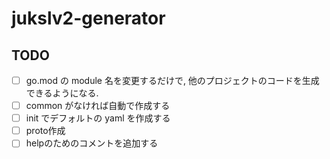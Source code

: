 # jukslv2-generator

## TODO

- [ ] go.mod の module 名を変更するだけで, 他のプロジェクトのコードを生成できるようになる.
- [ ] common がなければ自動で作成する
- [ ] init でデフォルトの yaml を作成する
- [ ] proto作成
- [ ] helpのためのコメントを追加する